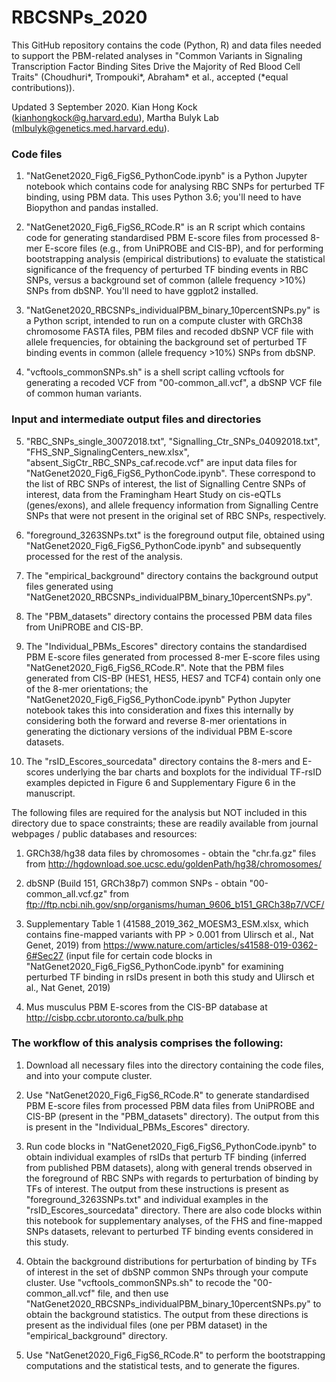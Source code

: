 # RBCSNPs_2020
This GitHub repository contains the code (Python, R) and data files needed to support the PBM-related analyses in "Common Variants in Signaling Transcription Factor Binding Sites Drive the Majority of Red Blood Cell Traits" (Choudhuri*, Trompouki*, Abraham* et al., accepted (*equal contributions)).

Updated 3 September 2020. Kian Hong Kock (kianhongkock@g.harvard.edu), Martha Bulyk Lab (mlbulyk@genetics.med.harvard.edu).

### Code files ###

1) "NatGenet2020_Fig6_FigS6_PythonCode.ipynb" is a Python Jupyter notebook which contains code for analysing RBC SNPs for perturbed TF binding, using PBM data. This uses Python 3.6; you'll need to have Biopython and pandas installed.

2) "NatGenet2020_Fig6_FigS6_RCode.R" is an R script which contains code for generating standardised PBM E-score files from processed 8-mer E-score files (e.g., from UniPROBE and CIS-BP), and for performing bootstrapping analysis (empirical distributions) to evaluate the statistical significance of the frequency of perturbed TF binding events in RBC SNPs, versus a background set of common (allele frequency >10%) SNPs from dbSNP. You'll need to have ggplot2 installed.

3) "NatGenet2020_RBCSNPs_individualPBM_binary_10percentSNPs.py" is a Python script, intended to run on a compute cluster with GRCh38 chromosome FASTA files, PBM files and recoded dbSNP VCF file with allele frequencies, for obtaining the background set of perturbed TF binding events in common (allele frequency >10%) SNPs from dbSNP.

4) "vcftools_commonSNPs.sh" is a shell script calling vcftools for generating a recoded VCF from "00-common_all.vcf", a dbSNP VCF file of common human variants.

### Input and intermediate output files and directories ###

5) "RBC_SNPs_single_30072018.txt", "Signalling_Ctr_SNPs_04092018.txt", "FHS_SNP_SignalingCenters_new.xlsx", "absent_SigCtr_RBC_SNPs_caf.recode.vcf" are input data files for "NatGenet2020_Fig6_FigS6_PythonCode.ipynb". These correspond to the list of RBC SNPs of interest, the list of Signalling Centre SNPs of interest, data from the Framingham Heart Study on cis-eQTLs (genes/exons), and allele frequency information from Signalling Centre SNPs that were not present in the original set of RBC SNPs, respectively.

6) "foreground_3263SNPs.txt" is the foreground output file, obtained using "NatGenet2020_Fig6_FigS6_PythonCode.ipynb" and subsequently processed for the rest of the analysis.

7) The "empirical_background" directory contains the background output files generated using "NatGenet2020_RBCSNPs_individualPBM_binary_10percentSNPs.py".

8) The "PBM_datasets" directory contains the processed PBM data files from UniPROBE and CIS-BP.

9) The "Individual_PBMs_Escores" directory contains the standardised PBM E-score files generated from processed 8-mer E-score files using "NatGenet2020_Fig6_FigS6_RCode.R". Note that the PBM files generated from CIS-BP (HES1, HES5, HES7 and TCF4) contain only one of the 8-mer orientations; the "NatGenet2020_Fig6_FigS6_PythonCode.ipynb" Python Jupyter notebook takes this into consideration and fixes this internally by considering both the forward and reverse 8-mer orientations in generating the dictionary versions of the individual PBM E-score datasets.

10) The "rsID_Escores_sourcedata" directory contains the 8-mers and E-scores underlying the bar charts and boxplots for the individual TF-rsID examples depicted in Figure 6 and Supplementary Figure 6 in the manuscript.

The following files are required for the analysis but NOT included in this directory due to space constraints; these are readily available from journal webpages / public databases and resources:

1) GRCh38/hg38 data files by chromosomes - obtain the "chr<chr number>.fa.gz" files from http://hgdownload.soe.ucsc.edu/goldenPath/hg38/chromosomes/

2) dbSNP (Build 151, GRCh38p7) common SNPs - obtain "00-common_all.vcf.gz" from ftp://ftp.ncbi.nih.gov/snp/organisms/human_9606_b151_GRCh38p7/VCF/

3) Supplementary Table 1 (41588_2019_362_MOESM3_ESM.xlsx, which contains fine-mapped variants with PP > 0.001 from Ulirsch et al., Nat Genet, 2019) from https://www.nature.com/articles/s41588-019-0362-6#Sec27 (input file for certain code blocks in "NatGenet2020_Fig6_FigS6_PythonCode.ipynb" for examining perturbed TF binding in rsIDs present in both this study and Ulirsch et al., Nat Genet, 2019)

4) Mus musculus PBM E-scores from the CIS-BP database at http://cisbp.ccbr.utoronto.ca/bulk.php

### The workflow of this analysis comprises the following: ###

1) Download all necessary files into the directory containing the code files, and into your compute cluster.

2) Use "NatGenet2020_Fig6_FigS6_RCode.R" to generate standardised PBM E-score files from processed PBM data files from UniPROBE and CIS-BP (present in the "PBM_datasets" directory). The output from this is present in the "Individual_PBMs_Escores" directory.

3) Run code blocks in "NatGenet2020_Fig6_FigS6_PythonCode.ipynb" to obtain individual examples of rsIDs that perturb TF binding (inferred from published PBM datasets), along with general trends observed in the foreground of RBC SNPs with regards to perturbation of binding by TFs of interest. The output from these instructions is present as "foreground_3263SNPs.txt" and individual examples in the "rsID_Escores_sourcedata" directory. There are also code blocks within this notebook for supplementary analyses, of the FHS and fine-mapped SNPs datasets, relevant to perturbed TF binding events considered in this study.

4) Obtain the background distributions for perturbation of binding by TFs of interest in the set of dbSNP common SNPs through your compute cluster. Use "vcftools_commonSNPs.sh" to recode the "00-common_all.vcf" file, and then use "NatGenet2020_RBCSNPs_individualPBM_binary_10percentSNPs.py" to obtain the background statistics. The output from these directions is present as the individual files (one per PBM dataset) in the "empirical_background" directory.

5) Use "NatGenet2020_Fig6_FigS6_RCode.R" to perform the bootstrapping computations and the statistical tests, and to generate the figures.

